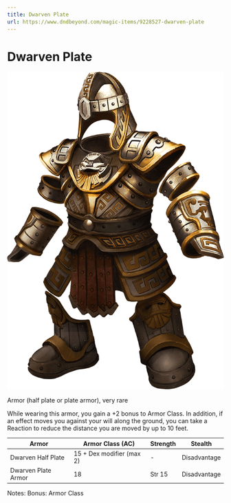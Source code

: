 ```yaml
---
title: Dwarven Plate
url: https://www.dndbeyond.com/magic-items/9228527-dwarven-plate
---
```


# Dwarven Plate

![Dwarven Plate](dwarven-plate.png)

Armor (half plate or plate armor), very rare

While wearing this armor, you gain a +2 bonus to Armor Class. In addition, if an effect moves you against your will along the ground, you can take a Reaction to reduce the distance you are moved by up to 10 feet.


| Armor | Armor Class (AC) | Strength | Stealth |
|---|---|---|---|
| Dwarven Half Plate | 15 + Dex modifier (max 2) | - | Disadvantage |
| Dwarven Plate Armor | 18 | Str 15 | Disadvantage |

Notes: Bonus: Armor Class
